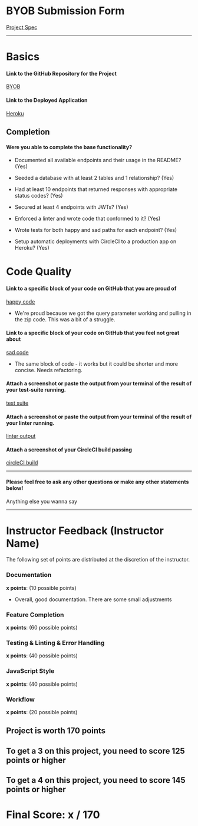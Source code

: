 # BYOB Submission Form

[Project Spec](http://frontend.turing.io/projects/build-your-own-backend.html)

------

# Basics

#### Link to the GitHub Repository for the Project
[BYOB](https://github.com/jdursema/COGovernorTracker)

#### Link to the Deployed Application
[Heroku](https://cogovtracker.herokuapp.com/)


## Completion

#### Were you able to complete the base functionality?

* Documented all available endpoints and their usage in the README?
(Yes)

* Seeded a database with at least 2 tables and 1 relationship?
(Yes)

* Had at least 10 endpoints that returned responses with appropriate status codes?
(Yes)

* Secured at least 4 endpoints with JWTs?
(Yes)

* Enforced a linter and wrote code that conformed to it?
(Yes)

* Wrote tests for both happy and sad paths for each endpoint?
(Yes)

* Setup automatic deployments with CircleCI to a production app on Heroku?
(Yes)

# Code Quality

#### Link to a specific block of your code on GitHub that you are proud of
[happy code](https://github.com/jdursema/COGovernorTracker/blob/ee11d70c3fe7696383c2fb600d93e6100be72116/server.js#L96)

* We're proud because we got the query parameter working and pulling in the zip code. This was a bit of a struggle. 

#### Link to a specific block of your code on GitHub that you feel not great about
[sad code](https://github.com/jdursema/COGovernorTracker/blob/ee11d70c3fe7696383c2fb600d93e6100be72116/server.js#L96)

* The same block of code - it works but it could be shorter and more concise. Needs refactoring. 

#### Attach a screenshot or paste the output from your terminal of the result of your test-suite running.

[test suite](https://github.com/jdursema/COGovernorTracker/blob/master/public/gov-track-tests.jpg)

#### Attach a screenshot or paste the output from your terminal of the result of your linter running.

[linter output](https://github.com/jdursema/COGovernorTracker/blob/master/public/Screen%20Shot%202018-02-09%20at%2012.37.05%20PM.png)

#### Attach a screenshot of your CircleCI build passing

[circleCI build](https://github.com/jdursema/COGovernorTracker/blob/master/public/Screen%20Shot%202018-02-09%20at%2012.50.44%20PM.png)

-----

#### Please feel free to ask any other questions or make any other statements below!

Anything else you wanna say

-----


# Instructor Feedback (Instructor Name)

The following set of points are distributed at the discretion of the instructor.

### Documentation

**x points**: (10 possible points)

* Overall, good documentation. There are some small adjustments

### Feature Completion

**x points**: (60 possible points)

### Testing & Linting & Error Handling

**x points**: (40 possible points)

### JavaScript Style

**x points**: (40 possible points)

### Workflow

**x points**: (20 possible points)

## Project is worth 170 points

## To get a 3 on this project, you need to score 125 points or higher
## To get a 4 on this project, you need to score 145 points or higher

# Final Score: x / 170
